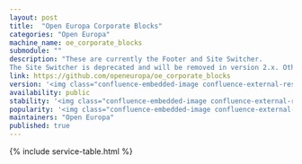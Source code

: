 ```yaml
---
layout: post
title:  "Open Europa Corporate Blocks"
categories: "Open Europa"
machine_name: oe_corporate_blocks
submodule: ""
description: "These are currently the Footer and Site Switcher.
The Site Switcher is deprecated and will be removed in version 2.x. Others will be added as requirements emerge."
link: https://github.com/openeuropa/oe_corporate_blocks
version: '<img class="confluence-embedded-image confluence-external-resource" src="https://camo.githubusercontent.com/a321a92722dae1a6d3066a561ea986762b32b2e9/68747470733a2f2f696d672e736869656c64732e696f2f7061636b61676973742f762f6f70656e6575726f70612f6f655f636f72706f726174655f626c6f636b732e737667" data-image-src="https://camo.githubusercontent.com/a321a92722dae1a6d3066a561ea986762b32b2e9/68747470733a2f2f696d672e736869656c64732e696f2f7061636b61676973742f762f6f70656e6575726f70612f6f655f636f72706f726174655f626c6f636b732e737667">'
availability: public
stability: '<img class="confluence-embedded-image confluence-external-resource" src="https://camo.githubusercontent.com/764b5db76e539191d4acf032f4854d1938a13c3d/68747470733a2f2f64726f6e652e66706669732e65752f6170692f6261646765732f6f70656e6575726f70612f6f655f636f6e74656e742f7374617475732e737667" data-image-src="https://camo.githubusercontent.com/764b5db76e539191d4acf032f4854d1938a13c3d/68747470733a2f2f64726f6e652e66706669732e65752f6170692f6261646765732f6f70656e6575726f70612f6f655f636f6e74656e742f7374617475732e737667">'
popularity: '<img class="confluence-embedded-image confluence-external-resource" src="https://camo.githubusercontent.com/04780bb6a74797284dc9c62e059674bbe9c3a120/68747470733a2f2f696d672e736869656c64732e696f2f7061636b61676973742f64742f6f70656e6575726f70612f6f655f636f6e74656e742e737667" data-image-src="https://camo.githubusercontent.com/04780bb6a74797284dc9c62e059674bbe9c3a120/68747470733a2f2f696d672e736869656c64732e696f2f7061636b61676973742f64742f6f70656e6575726f70612f6f655f636f6e74656e742e737667">'
maintainers: "Open Europa"
published: true
---
```


{% include service-table.html %}









